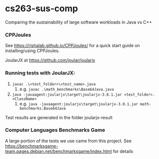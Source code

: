 # cs263-sus-comp
Comparing the sustainability of large software workloads in Java vs C++

### CPPJoules
See https://rishalab.github.io/CPPJoules/ for a quick start guide on installing/using CPPJoules.

JoularJX at https://github.com/joular/joularjx

### Running tests with JoularJX:
1. `javac .\<test_folder>\<test_name>.java` 
   1. e.g. `javac .\math_benchmarks\Base64Java.java`
2. `java -javaagent:joularjx\target\joularjx-3.0.1.jar <test_folder>.<ClassName>` 
   1. e.g. `java -javaagent:joularjx\target\joularjx-3.0.1.jar math-benchmarks.Base64Java`

Test results are generated in the folder joularjx-result

### Computer Languages Benchmarks Game 
A large portion of the tests we use came from this project. See https://benchmarksgame-team.pages.debian.net/benchmarksgame/index.html for details

